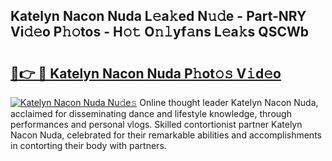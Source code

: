 ## Katelyn Nacon Nuda L𝚎a𝚔ed N𝚞𝚍e - Part-NRY Vi𝚍𝚎o P𝚑𝚘tos - H𝚘𝚝 O𝚗𝚕yf𝚊ns L𝚎a𝚔s QSCWb

# <h2><a href="http://kf9ho39.oniu.top/?m=Katelyn+Nacon+Nuda">🔗👉 🔴 Katelyn Nacon Nuda P𝚑ot𝚘𝚜 V𝚒d𝚎o</a></h2>

[![Katelyn Nacon Nuda Nu𝚍e𝚜](https://i.imgur.com/0qMVB7G.gif)](http://kf9ho39.oniu.top/?m=Katelyn+Nacon+Nuda)
Online thought leader Katelyn Nacon Nuda, acclaimed for disseminating dance and lifestyle knowledge, through performances and personal vlogs. Skilled contortionist partner Katelyn Nacon Nuda, celebrated for their remarkable abilities and accomplishments in contorting their body with partners.  
